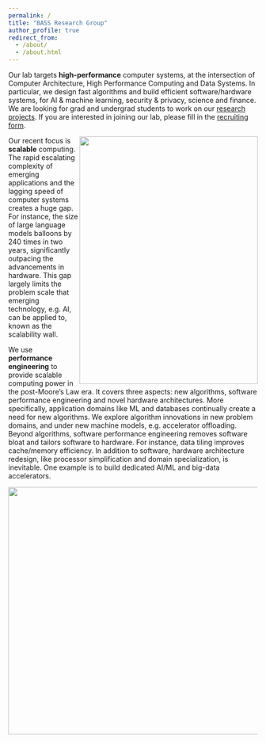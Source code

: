 ```yaml
---
permalink: /
title: "BASS Research Group"
author_profile: true
redirect_from: 
  - /about/
  - /about.html
---
```


Our lab targets **high-performance** computer systems,
at the intersection of Computer Architecture, High Performance Computing and Data Systems. 
In particular, we design fast algorithms and build efficient software/hardware systems, 
for AI & machine learning, security & privacy, science and finance.
We are looking for grad and undergrad students to work on our [research projects](https://people.csail.mit.edu/xchen/student-oppo.html). 
If you are interested in joining our lab, please fill in the [recruiting form](https://docs.google.com/forms/d/e/1FAIpQLSfAwaRSct0V3gnxntv2CXUK8fum5PHSF3_ZZQlM1pgUO2MwfQ/viewform). 

<img align="right" src='/images/cross-stack.png' width='360' height='500'> 

Our recent focus is **scalable** computing. 
The rapid escalating complexity of emerging applications and the lagging speed of computer systems creates a huge gap. 
For instance, the size of large language models balloons by 240 times in two years, 
significantly outpacing the advancements in hardware.
This gap largely limits the problem scale that emerging technology, e.g. AI, can be applied to, known as the scalability wall.

We use **performance engineering** to provide scalable computing power in the post-Moore’s Law era. 
It covers three aspects: new algorithms, software performance engineering and novel hardware architectures. 
More specifically, application domains like ML and databases continually create a need for new algorithms. 
We explore algorithm innovations in new problem domains, and under new machine models, e.g. accelerator offloading. 
Beyond algorithms, software performance engineering removes software bloat and tailors software to hardware. 
For instance, data tiling improves cache/memory efficiency. 
In addition to software, hardware architecture redesign, like processor simplification and domain
specialization, is inevitable. One example is to build dedicated AI/ML and big-data accelerators. 

<img src='/images/vision.png' width='900' height='500'> 


